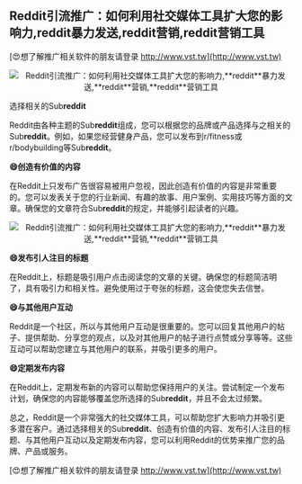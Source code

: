 ## **Reddit引流推广：如何利用社交媒体工具扩大您的影响力,**reddit**暴力发送,**reddit**营销,**reddit**营销工具**

[😍想了解推广相关软件的朋友请登录 http://www.vst.tw](http://www.vst.tw)

 <center><img src="https://vst.tw/MP4/tuiguang/png/6.png" alt="Reddit引流推广：如何利用社交媒体工具扩大您的影响力,**reddit**暴力发送,**reddit**营销,**reddit**营销工具"></center>

选择相关的Sub**reddit**

Reddit由各种主题的Sub**reddit**组成，您可以根据您的品牌或产品选择与之相关的Sub**reddit**。例如，如果您经营健身产品，您可以发布到r/fitness或r/bodybuilding等Sub**reddit**。

**😄创造有价值的内容**

在Reddit上只发布广告很容易被用户忽视，因此创造有价值的内容是非常重要的。您可以发表关于您的行业新闻、有趣的故事、用户案例、实用技巧等方面的文章。确保您的文章符合Sub**reddit**的规定，并能够引起读者的兴趣。

 <center><img src="https://vst.tw/MP4/tuiguang/png/4.png" alt="Reddit引流推广：如何利用社交媒体工具扩大您的影响力,**reddit**暴力发送,**reddit**营销,**reddit**营销工具"></center>

**😄发布引人注目的标题**

在Reddit上，标题是吸引用户点击阅读您的文章的关键。确保您的标题简洁明了，具有吸引力和相关性。避免使用过于夸张的标题，这会使您失去信誉。

**😄与其他用户互动**

Reddit是一个社区，所以与其他用户互动是很重要的。您可以回复其他用户的帖子、提供帮助、分享您的观点，以及对其他用户的帖子进行点赞或分享等等。这些互动可以帮助您建立与其他用户的联系，并吸引更多的用户。

**😄定期发布内容**

在Reddit上，定期发布新的内容可以帮助您保持用户的关注。尝试制定一个发布计划，确保您的内容能够覆盖您所选择的Sub**reddit**，并且不会太过频繁。

总之，Reddit是一个非常强大的社交媒体工具，可以帮助您扩大影响力并吸引更多潜在客户。通过选择相关的Sub**reddit**、创造有价值的内容、发布引人注目的标题、与其他用户互动以及定期发布内容，您可以利用Reddit的优势来推广您的品牌、产品或服务。

[😍想了解推广相关软件的朋友请登录 http://www.vst.tw](http://www.vst.tw)



